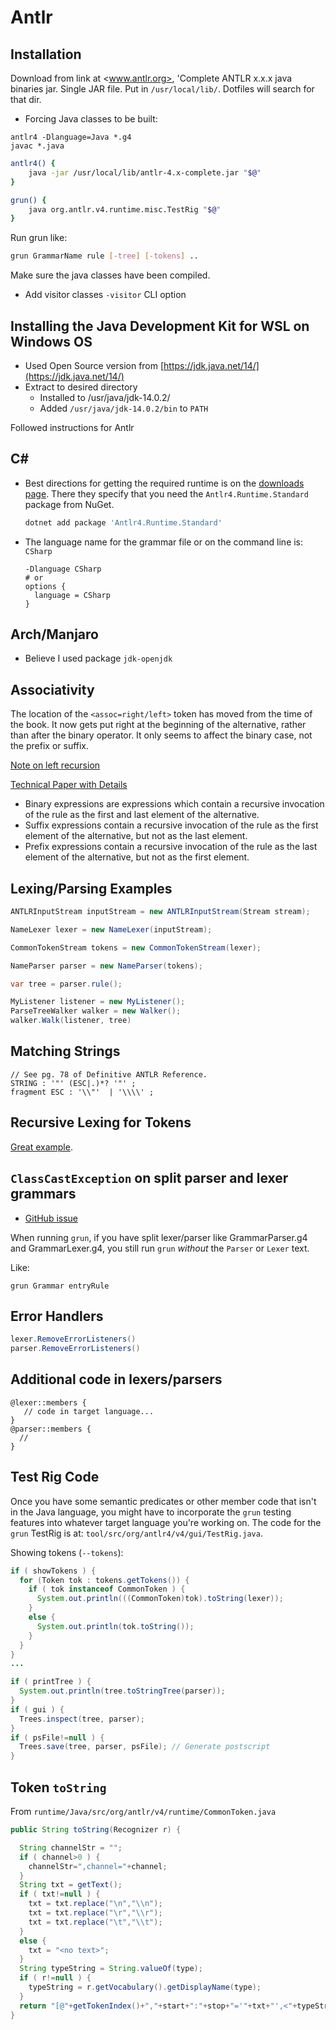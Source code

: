 # Antlr

## Installation

Download from link at <www.antlr.org>, 'Complete ANTLR x.x.x java binaries jar.
Single JAR file. Put in `/usr/local/lib/`. Dotfiles will search for that dir.


- Forcing Java classes to be built:
```
antlr4 -Dlanguage=Java *.g4
javac *.java
```

```sh
antlr4() {
    java -jar /usr/local/lib/antlr-4.x-complete.jar "$@"
}
```

```sh
grun() {
    java org.antlr.v4.runtime.misc.TestRig "$@"
}
```

Run grun like:
```sh
grun GrammarName rule [-tree] [-tokens] ..
```

Make sure the java classes have been compiled.

- Add visitor classes `-visitor` CLI option


## Installing the Java Development Kit for WSL on Windows OS

- Used Open Source version from [https://jdk.java.net/14/](https://jdk.java.net/14/)
- Extract to desired directory
    - Installed to /usr/java/jdk-14.0.2/
    - Added `/usr/java/jdk-14.0.2/bin` to `PATH`

Followed instructions for Antlr


## C\#

- Best directions for getting the required runtime is on the [downloads page](https://www.antlr.org/download.html).
  There they specify that you need the `Antlr4.Runtime.Standard`
  package from NuGet.

  ```sh
  dotnet add package 'Antlr4.Runtime.Standard'
  ```

- The language name for the grammar file or on the command line is:
  `CSharp`

  ```
  -Dlanguage CSharp
  # or
  options {
    language = CSharp
  }
  ```


## Arch/Manjaro

- Believe I used package `jdk-openjdk`

## Associativity

The location of the `<assoc=right/left>` token has moved from the time of
the book. It now gets put right at the beginning of the alternative,
rather than after the binary operator. It only seems to affect the
binary case, not the prefix or suffix.

[Note on left recursion](https://github.com/antlr/antlr4/blob/master/doc/left-recursion.md)

[Technical Paper with Details](https://www.antlr.org/papers/allstar-techreport.pdf)

 - Binary expressions are expressions which contain a recursive
   invocation of the rule as the first and last element of the
   alternative.
 - Suffix expressions contain a recursive invocation of the rule as the
   first element of the alternative, but not as the last element.
 - Prefix expressions contain a recursive invocation of the rule as the
   last element of the alternative, but not as the first element.

## Lexing/Parsing Examples

```C#
ANTLRInputStream inputStream = new ANTLRInputStream(Stream stream);

NameLexer lexer = new NameLexer(inputStream);

CommonTokenStream tokens = new CommonTokenStream(lexer);

NameParser parser = new NameParser(tokens);

var tree = parser.rule();

MyListener listener = new MyListener();
ParseTreeWalker walker = new Walker();
walker.Walk(listener, tree)
```

## Matching Strings

```antlr
// See pg. 78 of Definitive ANTLR Reference.
STRING : '"' (ESC|.)*? '"' ;
fragment ESC : '\\"'  | '\\\\' ;
```

## Recursive Lexing for Tokens

[Great example](https://stackoverflow.com/questions/2555818/).

## `ClassCastException` on split parser and lexer grammars

- [GitHub issue](https://github.com/antlr/antlr4/issues/859)

When running `grun`, if you have split lexer/parser like GrammarParser.g4 and GrammarLexer.g4,
you still run `grun` *without* the `Parser` or `Lexer` text.

Like:

```
grun Grammar entryRule
```


## Error Handlers

```C#
lexer.RemoveErrorListeners()
parser.RemoveErrorListeners()
```

## Additional code in lexers/parsers

```
@lexer::members {
   // code in target language...
}
@parser::members {
  //
}
```

## Test Rig Code

Once you have some semantic predicates or other member code that isn't in the Java language,
you might have to incorporate the `grun` testing features into whatever target language you're working on.
The code for the `grun` TestRig is at: `tool/src/org/antlr4/v4/gui/TestRig.java`.

Showing tokens (`--tokens`):

```java
if ( showTokens ) {
  for (Token tok : tokens.getTokens()) {
    if ( tok instanceof CommonToken ) {
      System.out.println(((CommonToken)tok).toString(lexer));
    }
    else {
      System.out.println(tok.toString());
    }
  }
}
...

if ( printTree ) {
  System.out.println(tree.toStringTree(parser));
}
if ( gui ) {
  Trees.inspect(tree, parser);
}
if ( psFile!=null ) {
  Trees.save(tree, parser, psFile); // Generate postscript
}
```

## Token `toString`

From `runtime/Java/src/org/antlr/v4/runtime/CommonToken.java`

```java
public String toString(Recognizer r) {

  String channelStr = "";
  if ( channel>0 ) {
    channelStr=",channel="+channel;
  }
  String txt = getText();
  if ( txt!=null ) {
    txt = txt.replace("\n","\\n");
    txt = txt.replace("\r","\\r");
    txt = txt.replace("\t","\\t");
  }
  else {
    txt = "<no text>";
  }
  String typeString = String.valueOf(type);
  if ( r!=null ) {
    typeString = r.getVocabulary().getDisplayName(type);
  }
  return "[@"+getTokenIndex()+","+start+":"+stop+"='"+txt+"',<"+typeString+">"+channelStr+","+line+":"+getCharPositionInLine()+"]";
}
```







